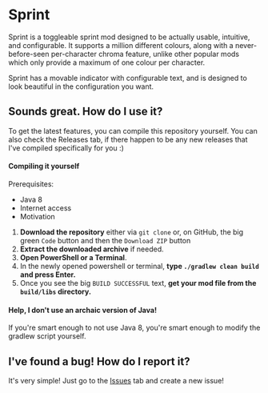 # Sprint

Sprint is a toggleable sprint mod designed to be actually usable, intuitive, and configurable. It supports a million different colours,
along with a never-before-seen per-character chroma feature, unlike other popular mods which only provide a maximum of one colour per
character.

Sprint has a movable indicator with configurable text, and is designed to look beautiful in the configuration you want.


## Sounds great. How do I use it?

To get the latest features, you can compile this repository yourself.
You can also check the Releases tab, if there happen to be any new releases that I've compiled specifically for you :)

#### Compiling it yourself

Prerequisites:
 - Java 8
 - Internet access
 - Motivation


1. **Download the repository** either via `git clone` or, on GitHub, the big green `Code` button and then the `Download ZIP` button
2. **Extract the downloaded archive** if needed.
3. **Open PowerShell or a Terminal**.
4. In the newly opened powershell or terminal, **type `./gradlew clean build` and press Enter.**
5. Once you see the big `BUILD SUCCESSFUL` text, **get your mod file from the `build/libs` directory.**

#### Help, I don't use an archaic version of Java!

If you're smart enough to not use Java 8, you're smart enough to modify the gradlew script yourself.

## I've found a bug! How do I report it?

It's very simple! Just go to the [Issues](https://github.com/bluelhf/Sprint/issues) tab and create a new issue!